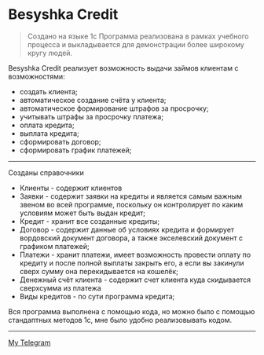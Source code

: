 # Besyshka Credit
> Создано на языке 1с
Программа реализована в рамках учебного процесса и выкладывается для демонстрации более широкому кругу людей. 

Besyshka Credit реализует возможность выдачи займов клиентам с возможностями:
 
 - создать клиента;
 - автоматическое создание счёта у клиента;
 - автоматическое формирование штрафов за просрочку;
 - учитывать штрафы за просрочку платежа;
 - оплата кредита;
 - выплата кредита;
 - сформировать договор;
 - сформировать график платежей;
 ___
Созданы справочники 
 - Клиенты - содержит клиентов
 - Заявки - содержит заявки на кредиты и является самым важным звеном во всей программе, поскольку он контролирует по каким условиям может быть выдан кредит;
 - Кредит - хранит все созданные кредиты;
 - Договор - содержит данные об условиях кредита и формирует вордовский документ договора, а также экселевский документ с графиком платежей;
 - Платежи - хранит платежи, имеет возможность провести оплату по кредиту и после полной выплаты закрыть его, а если вы закинули сверх сумму она перекидывается на кошелёк;
 - Денежный счёт клиента - содержит счет клиента куда скидывается сверхсумма из платежа
 - Виды кредитов - по сути программа кредита;
 
Вся программа выполнена с помощью кода, но можно было с помощью стандаптных методов 1с, мне было удобно реализовывать кодом.

___
[My Telegram](https://t.me/BESpalikov)
